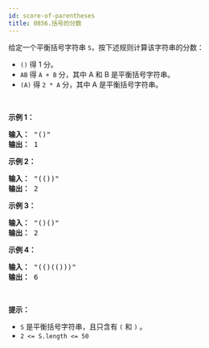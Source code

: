 ```yaml
---
id: score-of-parentheses
title: 0856.括号的分数
---
```

给定一个平衡括号字符串 <code>S</code>，按下述规则计算该字符串的分数：


- <code>()</code> 得 1 分。
- <code>AB</code> 得 <code>A + B</code> 分，其中 A 和 B 是平衡括号字符串。
- <code>(A)</code> 得 <code>2 * A</code> 分，其中 A 是平衡括号字符串。

 

**示例 1：**


<pre><strong>输入： </strong>&#34;()&#34;<br/><strong>输出： </strong>1<br/></pre>

**示例 2：**


<pre><strong>输入： </strong>&#34;(())&#34;<br/><strong>输出： </strong>2<br/></pre>

**示例 3：**


<pre><strong>输入： </strong>&#34;()()&#34;<br/><strong>输出： </strong>2<br/></pre>

**示例 4：**


<pre><strong>输入： </strong>&#34;(()(()))&#34;<br/><strong>输出： </strong>6<br/></pre>

 

**提示：**

- <code>S</code> 是平衡括号字符串，且只含有 <code>(</code> 和 <code>)</code> 。
- <code>2 &lt;= S.length &lt;= 50</code>